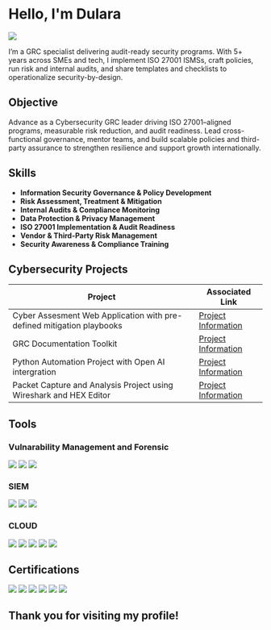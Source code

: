 # Hello, I'm Dulara
<a href="https://www.linkedin.com/in/dularaparanawidana/"><img src="https://img.shields.io/badge/-LinkedIn-0072b1?&style=for-the-badge&logo=linkedin&logoColor=white" /></a>

I’m a GRC specialist delivering audit-ready security programs. With 5+ years across SMEs and tech, I implement ISO 27001 ISMSs, craft policies, run risk and internal audits, and share templates and checklists to operationalize security-by-design.

## Objective
Advance as a Cybersecurity GRC leader driving ISO 27001–aligned programs, measurable risk reduction, and audit readiness. Lead cross-functional governance, mentor teams, and build scalable policies and third-party assurance to strengthen resilience and support growth internationally.

## Skills

- **Information Security Governance & Policy Development**  
- **Risk Assessment, Treatment & Mitigation**  
- **Internal Audits & Compliance Monitoring**  
- **Data Protection & Privacy Management**  
- **ISO 27001 Implementation & Audit Readiness**  
- **Vendor & Third-Party Risk Management**  
- **Security Awareness & Compliance Training**


## Cybersecurity Projects

| Project                                       | Associated Link     |
|-----------------------------------------------|----------------------------|
| Cyber Assesment Web Application with pre-defined mitigation playbooks        |  <a href="https://github.com/DuaneparkerGRC/Cyber-assesment-app">Project Information</a>|
| GRC Documentation Toolkit   | <a href="https://github.com/DuaneparkerGRC/GRC-Documentation-Toolkit">Project Information</a>|
| Python Automation Project with Open AI intergration    | <a href="https://github.com/DuaneparkerGRC/Python-Automation-Project">Project Information</a>|
| Packet Capture and Analysis Project using Wireshark and HEX Editor           |<a href="https://github.com/DuaneparkerGRC/Wireshark-Investigation-Project">Project Information</a>|

## Tools

### Vulnarability Management and Forensic
<div>
    <img src="https://img.shields.io/badge/-Wireshark-1679A7?&style=for-the-badge&logo=Wireshark&logoColor=white" />
    <img src="https://img.shields.io/badge/-Tenable%20Nessus%20Essentials-00A3E0?&style=for-the-badge&logo=tenable&logoColor=white" />
    <img src="https://img.shields.io/badge/-Qualys-EF3E3E?&style=for-the-badge&logo=qualys&logoColor=white" />
</div>


### SIEM
<div>
    <img src="https://img.shields.io/badge/-Microsoft_Sentinel-0078D4?&style=for-the-badge&logo=Microsoft&logoColor=white" />
    <img src="https://img.shields.io/badge/-Splunk-000000?&style=for-the-badge&logo=splunk&logoColor=white" />
    <img src="https://img.shields.io/badge/-Wazuh-0B5CAB?&style=for-the-badge&logo=wazuh&logoColor=white" />
</div>


### CLOUD
<div>
    <img src="https://img.shields.io/badge/-Microsoft%20Azure-0078D4?&style=for-the-badge&logo=microsoftazure&logoColor=white" />
    <img src="https://img.shields.io/badge/-Microsoft%20365-0078D4?&style=for-the-badge&logo=microsoft&logoColor=white" />
    <img src="https://img.shields.io/badge/-Microsoft%20Entra%20ID-0078D4?&style=for-the-badge&logo=microsoft&logoColor=white" />
    <img src="https://img.shields.io/badge/-Microsoft%20DLP%20(Purview)-0078D4?&style=for-the-badge&logo=microsoft&logoColor=white" />
    <img src="https://img.shields.io/badge/-Microsoft_Defender_for_Endpoint-00A4EF?&style=for-the-badge&logo=Microsoft&logoColor=white" />

</div>


## Certifications

<div>
<img src="https://img.shields.io/badge/-ISO%2027001%20Lead%20Auditor-00539F?&style=for-the-badge&logo=ISO&logoColor=white" /></a>
<img src="https://img.shields.io/badge/-Security%2B-FF0000?&style=for-the-badge&logo=CompTIA&logoColor=white" />
<img src="https://img.shields.io/badge/-ISC2%20CC-00693C?&style=for-the-badge&logo=ISC2&logoColor=white" />
<img src="https://img.shields.io/badge/-Microsoft%20SC--900-0078D4?&style=for-the-badge&logo=Microsoft&logoColor=white" />
<img src="https://img.shields.io/badge/-NIST%20RMF%20Foundation-000000?&style=for-the-badge&logo=NIST&logoColor=white" />
<img src="https://img.shields.io/badge/-Google%20Cybersecurity%20Professional%20Certificate-4285F4?&style=for-the-badge&logo=Google&logoColor=white" />

</div>

## Thank you for visiting my profile!

<!--
**joshmadakor1/joshmadakor1** is a ✨ _special_ ✨ repository because its `README.md` (this file) appears on your GitHub profile.

Here are some ideas to get you started:

- 🔭 I’m currently working on ...
- 🌱 I’m currently learning ...
- 👯 I’m looking to collaborate on ...
- 🤔 I’m looking for help with ...
- 💬 Ask me about ...
- 📫 How to reach me: ...
- 😄 Pronouns: ...
- ⚡ Fun fact: ...
-->
